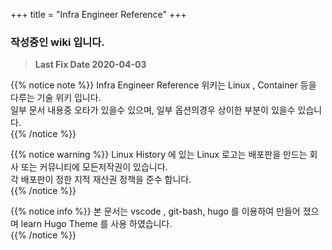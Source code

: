+++
title = "Infra Engineer Reference"
+++
### 작성중인 wiki 입니다. ###
> **Last Fix Date 2020-04-03**

{{% notice note %}}
Infra Engineer Reference 위키는 Linux , Container 등을 다루는 기술 위키 입니다.  
일부 문서 내용중 오타가 있을수 있으며, 일부 옵션의경우 상이한 부분이 있을수 있습니다.  
{{% /notice %}}

{{% notice warning %}}
Linux History 에 있는 Linux 로고는 배포판을 만드는 회사 또는 커뮤니티에 모든저작권이 있습니다.  
각 배포판이 정한 지적 재산권 정책을 준수 합니다.  
{{% /notice %}}

{{% notice info %}}
본 문서는 vscode , git-bash, hugo 를 이용하여 만들어 졌으며 learn Hugo Theme 를 사용 하였습니다.  
{{% /notice %}}